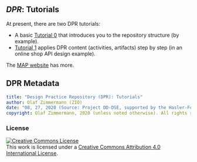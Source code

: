 
## *DPR*: Tutorials 

At present, there are two DPR tutorials:

* A basic [Tutorial 0](DPR-Tutorial0.md) that introduces you to the repository structure (by example).
* [Tutorial 1](DPR-Tutorial1.md) applies DPR content (activities, artifacts) step by step (in an online shop API design example). 

The [MAP website](https://microservice-api-patterns.org/patterns/tutorials/) has more. 

## DPR Metadata

```yaml
title: "Design Practice Repository (DPR): Tutorials"
author: Olaf Zimmermann (ZIO)
date: "08, 27, 2020 (Source: Project DD-DSE, supported by the Hasler-Foundation)"
copyright: Olaf Zimmermann, 2020 (unless noted otherwise). All rights reserved.
```

### License

<a rel="license" href="http://creativecommons.org/licenses/by/4.0/"><img alt="Creative Commons License" style="border-width:0" src="https://i.creativecommons.org/l/by/4.0/88x31.png" /></a><br />This work is licensed under a <a rel="license" href="http://creativecommons.org/licenses/by/4.0/">Creative Commons Attribution 4.0 International License</a>.
